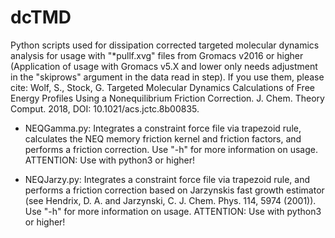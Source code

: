 # dcTMD 

Python scripts used for dissipation corrected targeted molecular dynamics analysis for usage with "\*pullf.xvg" files from Gromacs v2016 or higher (Application of usage with Gromacs v5.X and lower only needs adjustment in the "skiprows" argument in the data read in step). If you use them, please cite:
Wolf, S., Stock, G. Targeted Molecular Dynamics Calculations of Free Energy Profiles Using a Nonequilibrium Friction Correction. J. Chem. Theory Comput. 2018, DOI: 10.1021/acs.jctc.8b00835.

* NEQGamma.py: 
Integrates a constraint force file via trapezoid rule, calculates the NEQ memory friction kernel and friction factors, and performs a friction correction. Use "-h" for more information on usage.
ATTENTION: Use with python3 or higher!

* NEQJarzy.py:
Integrates a constraint force file via trapezoid rule, and performs a friction correction based on Jarzynskis fast growth estimator (see Hendrix, D. A. and Jarzynski, C. J. Chem. Phys. 114, 5974 (2001)). Use "-h" for more information on usage. 
ATTENTION: Use with python3 or higher!
